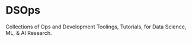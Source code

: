 # DSOps
Collections of Ops and Development Toolings, Tutorials, for Data Science, ML, & AI Research.
